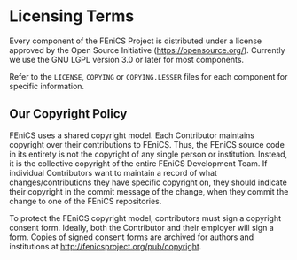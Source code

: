 # Licensing Terms

Every component of the FEniCS Project is distributed under a license
approved by the Open Source Initiative
(<https://opensource.org/>). Currently we use the GNU LGPL version 3.0
or later for most components.

Refer to the `LICENSE`, `COPYING` or `COPYING.LESSER` files for each
component for specific information.

## Our Copyright Policy

FEniCS uses a shared copyright model. Each Contributor maintains
copyright over their contributions to FEniCS. Thus, the FEniCS source
code in its entirety is not the copyright of any single person or
institution. Instead, it is the collective copyright of the entire
FEniCS Development Team. If individual Contributors want to maintain a
record of what changes/contributions they have specific copyright on,
they should indicate their copyright in the commit message of the
change, when they commit the change to one of the FEniCS repositories.

To protect the FEniCS copyright model, contributors must sign a
copyright consent form. Ideally, both the Contributor and their
employer will sign a form.  Copies of signed consent forms are
archived for authors and institutions at
<http://fenicsproject.org/pub/copyright>.

